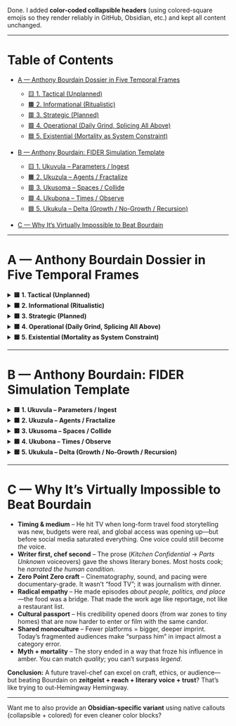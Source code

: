 Done. I added **color-coded collapsible headers** (using colored-square emojis so they render reliably in GitHub, Obsidian, etc.) and kept all content unchanged.

---

# Table of Contents

* [A — Anthony Bourdain Dossier in Five Temporal Frames](#a--anthony-bourdain-dossier-in-five-temporal-frames)

  * [🟨 1. Tactical (Unplanned)](#-1-tactical-unplanned)
  * [🟧 2. Informational (Ritualistic)](#-2-informational-ritualistic)
  * [🟥 3. Strategic (Planned)](#-3-strategic-planned)
  * [🟩 4. Operational (Daily Grind, Splicing All Above)](#-4-operational-daily-grind-splicing-all-above)
  * [🟦 5. Existential (Mortality as System Constraint)](#-5-existential-mortality-as-system-constraint)
* [B — Anthony Bourdain: FIDER Simulation Template](#b--anthony-bourdain-fider-simulation-template)

  * [🟨 1. Ukuvula – Parameters / Ingest](#-1-ukuvula--parameters--ingest)
  * [🟧 2. Ukuzula – Agents / Fractalize](#-2-ukuzula--agents--fractalize)
  * [🟥 3. Ukusoma – Spaces / Collide](#-3-ukusoma--spaces--collide)
  * [🟩 4. Ukubona – Times / Observe](#-4-ukubona--times--observe)
  * [🟦 5. Ukukula – Delta (Growth / No-Growth / Recursion)](#-5-ukukula--delta-growth--no-growth--recursion)
* [C — Why It’s Virtually Impossible to Beat Bourdain](#c--why-its-virtually-impossible-to-beat-bourdain)

---

# A — Anthony Bourdain Dossier in Five Temporal Frames

<details>
<summary><strong>🟨 1. Tactical (Unplanned)</strong></summary>

* **Flash Decisions in Chaos** – Mid-service, Bourdain thrived in environments where the next 30 seconds could swing between disaster and genius.
* **Opportunistic Leaps** – Accepting a trip to Tokyo with minimal notice, agreeing to an unfamiliar food on camera, or walking into a stranger’s kitchen in a war zone.
* **Unrehearsed Truth-Telling** – His famous essays and interviews often contained unfiltered opinions, dropped into the public sphere without PR sanding down the edges.
* **The “Yes, and…” Reflex** – Bourdain operated like an improv actor in the world—see something, do it, own it.

</details>

<details>
<summary><strong>🟧 2. Informational (Ritualistic)</strong></summary>

* **Kitchen Mise en Place** – Knife laid just so, towels folded, oil bottle where muscle memory finds it—ritual as survival mechanism in professional cooking.
* **Cultural Repetition** – Returning to certain meals and rituals around the globe, like noodles in Hanoi, to anchor himself in the familiar while exploring the foreign.
* **Storytelling Cadence** – His shows carried a rhythm—arrival, immersion, reflection—mirroring the way chefs prepare, cook, and plate.
* **Cooks’ Lore** – Internalized oral histories of kitchens: superstitions, “rules” for prep, and unspoken hierarchies.

</details>

<details>
<summary><strong>🟥 3. Strategic (Planned)</strong></summary>

* **Career Pivoting** – Transition from back-of-house anonymity to literary breakout (*Kitchen Confidential*) was deliberate once the opportunity appeared.
* **Media Evolution** – Carefully chose to move from *A Cook’s Tour* to *No Reservations* to *Parts Unknown*, each expanding his cultural and political range.
* **Persona Management** – Maintained the “pirate chef” identity while subtly shifting into elder statesman of culinary diplomacy.
* **Location Selection** – Countries chosen for filming were strategic—mixing audience appeal, personal curiosity, and the chance to tell underrepresented stories.

</details>

<details>
<summary><strong>🟩 4. Operational (Daily Grind, Splicing All Above)</strong></summary>

* **Writing Discipline** – Even with constant travel, he wrote like a working journalist—deadlines met, drafts revised, voice consistent.
* **Constant Travel Loop** – Airports, hotel rooms, local contacts, shoots, interviews, meals—repeat, all stitched with improvisation when plans fell apart.
* **Hybridization** – A day might start with a pre-planned shoot, get interrupted by an unplanned market discovery, and end with late-night drinking rituals with locals.
* **Sustained Curiosity** – Maintained daily habit of asking new questions—about a dish, a person, a city—even when physically exhausted.

</details>

<details>
<summary><strong>🟦 5. Existential (Mortality as System Constraint)</strong></summary>

* **Physical Mortality** – Bourdain’s own life ended abruptly in 2018, underscoring the fragility of the systems he moved through—media, hospitality, and personal health.
* **Biological Clock of a Chef** – He understood the finite stamina of a body in kitchens, the eventual breakdown from years of abuse—caffeine, alcohol, late nights.
* **Cultural Ephemerality** – Many of the traditions he documented were already vanishing; he operated with urgency to capture them before they disappeared.
* **Narrative Finite Arc** – His storylines were always about impermanence—meals are eaten, conversations fade, moments are unrepeatable.
* **Computational Analogy** – Like a system with a fixed maximum runtime, he ran at full capacity knowing the clock couldn’t be stopped, only used well.

</details>

---

# B — Anthony Bourdain: FIDER Simulation Template

<details>
<summary><strong>🟨 1. Ukuvula – Parameters / Ingest</strong></summary>

**What raw inputs define the system?**

* Cultural Ingredients – Cuisines, languages, rituals, street markets, historical contexts.
* Persona Parameters – Pirate-chef ethos, curiosity, irreverence, authenticity index.
* Environmental Constraints – Kitchen heat, war zones, budget limits, production schedules.
* Temporal Frame Weights – Tactical spikes (chaos), Informational baselines (ritual), Strategic arcs (career pivots), Operational loops (daily grind), Existential decay (finite run-time).

**Simulation Input Variables:**

```json
{
  "locations": ["Hanoi", "Beirut", "Tokyo", "Queens"],
  "chef_ethos": ["irreverent", "empathetic", "risk-tolerant"],
  "time_distribution": {
    "tactical": 0.25,
    "informational": 0.2,
    "strategic": 0.2,
    "operational": 0.25,
    "existential": 0.1
  }
}
```

</details>

<details>
<summary><strong>🟧 2. Ukuzula – Agents / Fractalize</strong></summary>

**Who moves through the system, and at what scale?**

* Primary Agent – Anthony Bourdain archetype (drives curiosity + narrative tone).
* Secondary Agents – Chefs, fixers, local guides, producers, random locals.
* Nested Agents –

  * Micro: market vendors, sous chefs, dish-specific artisans.
  * Meso: restaurant ecosystems, production crews.
  * Macro: cultural diplomacy networks, media distribution channels.

**Fractal rule:** Every agent has its own temporal frame (Tactical → Existential) but scaled to their world.

</details>

<details>
<summary><strong>🟥 3. Ukusoma – Spaces / Collide</strong></summary>

**Where and how do agents interact?**

* Kitchen Heat Map – High collision zone: speed, improvisation, danger.
* Street Market Flow – Medium collision: trade, negotiation, sensory overload.
* Political Borderlands – High stakes: risk of shutdown, confrontation, revelation.
* Post-Service Bars – Informal collision: intimacy, truth-telling, alliances.

**Collision dynamics:**

* Elastic Collisions – Cultural exchange where both sides expand knowledge.
* Inelastic Collisions – Moments that absorb energy—injury, burnout, cultural friction.

</details>

<details>
<summary><strong>🟩 4. Ukubona – Times / Observe</strong></summary>

**What feedback loops emerge, and at what intervals?**

* Tactical Loop (random) – Sudden market find changes filming plan.
* Informational Loop (weekly) – Ritualized show segments (arrival → meal → reflection).
* Strategic Loop (quarterly) – Location planning and thematic arcs.
* Operational Loop (daily) – Travel → film → eat → write → repeat.
* Existential Loop (long-term) – Health decline, loss of crew members, end of cultural practices.

**Observation mode:**

* Monitor narrative arc entropy (how much chaos vs. order drives the day).
* Track agent fatigue vs. curiosity ratio over time.

</details>

<details>
<summary><strong>🟦 5. Ukukula – Delta (Growth / No-Growth / Recursion)</strong></summary>

**How does the system change with each cycle?**

* Growth Mode – Cultural empathy deepens, reach expands, cuisine knowledge diversifies.
* No-Growth Mode – Burnout, repetition, reliance on formula.
* Recursive Mode – Meta-awareness of the travel/food/document cycle becomes part of the narrative (Bourdain breaks the fourth wall).

**Delta Outputs:**

```json
{
  "empathy_index": +0.15,
  "burnout_index": -0.05,
  "audience_engagement": +0.2,
  "cultural_preservation_score": +0.3
}
```

</details>

---

# C — Why It’s Virtually Impossible to Beat Bourdain

* **Timing & medium** – He hit TV when long-form travel food storytelling was new, budgets were real, and global access was opening up—but before social media saturated everything. One voice could still become *the* voice.
* **Writer first, chef second** – The prose (*Kitchen Confidential* → *Parts Unknown* voiceovers) gave the shows literary bones. Most hosts cook; he *narrated the human condition*.
* **Zero Point Zero craft** – Cinematography, sound, and pacing were documentary-grade. It wasn’t “food TV”; it was journalism with dinner.
* **Radical empathy** – He made episodes *about people, politics, and place*—the food was a bridge. That made the work age like reportage, not like a restaurant list.
* **Cultural passport** – His credibility opened doors (from war zones to tiny homes) that are now harder to enter or film with the same candor.
* **Shared monoculture** – Fewer platforms = bigger, deeper imprint. Today’s fragmented audiences make “surpass him” in impact almost a category error.
* **Myth + mortality** – The story ended in a way that froze his influence in amber. You can match *quality*; you can’t surpass *legend*.

**Conclusion:**
A future travel-chef can excel on craft, ethics, or audience—but beating Bourdain on **zeitgeist + reach + literary voice + trust**? That’s like trying to out-Hemingway Hemingway.

---

Want me to also provide an **Obsidian-specific variant** using native callouts (collapsible + colored) for even cleaner color blocks?
